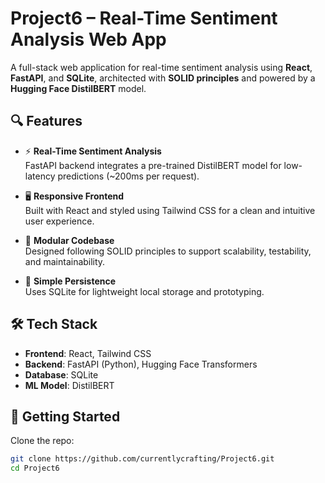# Project6 – Real-Time Sentiment Analysis Web App

A full-stack web application for real-time sentiment analysis using **React**, **FastAPI**, and **SQLite**, architected with **SOLID principles** and powered by a **Hugging Face DistilBERT** model.

## 🔍 Features

- ⚡ **Real-Time Sentiment Analysis**  
  FastAPI backend integrates a pre-trained DistilBERT model for low-latency predictions (~200ms per request).

- 🖥️ **Responsive Frontend**  
  Built with React and styled using Tailwind CSS for a clean and intuitive user experience.

- 🧱 **Modular Codebase**  
  Designed following SOLID principles to support scalability, testability, and maintainability.

- 💾 **Simple Persistence**  
  Uses SQLite for lightweight local storage and prototyping.

## 🛠️ Tech Stack

- **Frontend**: React, Tailwind CSS  
- **Backend**: FastAPI (Python), Hugging Face Transformers  
- **Database**: SQLite  
- **ML Model**: DistilBERT

## 🚀 Getting Started

Clone the repo:

```bash
git clone https://github.com/currentlycrafting/Project6.git
cd Project6
